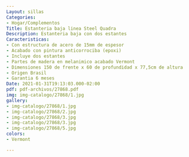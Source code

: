 ```yaml
---
Layout: sillas
Categories:
- Hogar/Complementos
Title: Estanteria baja linea Steel Quadra
Description: Estanteria baja con dos estantes
Caracteristicas:
- Con estructura de acero de 15mm de espesor
- Acabado con pintura anticorrociba (epoxi)
- Incluye dos estantes
- Partes de madera en melanimico acabado Vermont
- Dimensiones 150 de frente x 60 de profundidad x 77,5cm de altura
- Origen Brasil
- Garantia 6 meses
Date: 2021-01-31T19:13:03.000-02:00
pdf: pdf-archivos/27868.pdf
img: img-catalogo/27868/1.jpg
gallery:
- img-catalogo/27868/1.jpg
- img-catalogo/27868/2.jpg
- img-catalogo/27868/3.jpg
- img-catalogo/27868/3.jpg
- img-catalogo/27868/5.jpg
colors:
- Vermont

---
```

